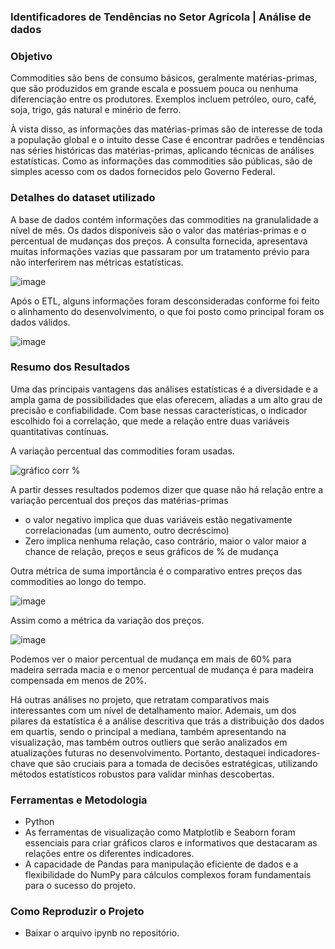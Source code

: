 
### Identificadores de Tendências no Setor Agrícola | Análise de dados 

### Objetivo

Commodities são bens de consumo básicos, geralmente matérias-primas, que são produzidos em grande escala e possuem pouca ou nenhuma diferenciação entre os produtores. Exemplos incluem petróleo, ouro, café, soja, trigo, gás natural e minério de ferro.

À vista disso, as informações das matérias-primas são de interesse de toda a população global e o intuito desse Case é encontrar padrões e tendências nas séries históricas das matérias-primas, aplicando técnicas de análises estatísticas. Como as informações das commodities são públicas, são de simples acesso com os dados fornecidos pelo Governo Federal.

### Detalhes do dataset utilizado

A base de dados contém informações das commodities na granulalidade a nível de mês. Os dados disponíveis são o valor das matérias-primas e o percentual de mudanças dos preços. A consulta fornecida, apresentava muitas informações vazias que passaram por um tratamento prévio para não interferirem nas métricas estatísticas.
 
![image](https://github.com/user-attachments/assets/a751df36-d04a-41a8-a51d-771165946678)

Após o ETL, alguns informações foram desconsideradas conforme foi feito o alinhamento do desenvolvimento, o que foi posto como principal foram os dados válidos. 

![image](https://github.com/user-attachments/assets/1973726c-39f5-4def-b5db-681201d194af)

### Resumo dos Resultados

Uma das principais vantagens das análises estatísticas é a diversidade e a ampla gama de possibilidades que elas oferecem, aliadas a um alto grau de precisão e confiabilidade. Com base nessas características, o indicador escolhido foi a correlação, que mede a relação entre duas variáveis quantitativas contínuas.

A variação percentual das commodities foram usadas.

![gráfico corr %](https://github.com/user-attachments/assets/9a09838c-711e-453b-a93e-23c631979d36)

A partir desses resultados podemos dizer que quase não há relação entre a variação percentual dos preços das matérias-primas

- o valor negativo implica que duas variáveis ​​estão negativamente correlacionadas (um aumento, outro decréscimo)
- Zero implica nenhuma relação, caso contrário, maior o valor maior a chance de relação, preços e seus gráficos de % de mudança

Outra métrica de suma importância é o comparativo entres preços das commodities ao longo do tempo. 

![image](https://github.com/user-attachments/assets/e49ed5aa-2730-49e5-b252-6e2624141693)

Assim como a métrica da variação dos preços.

![image](https://github.com/user-attachments/assets/6a1cea14-cdad-4eb0-9a9c-40a75cc5678d)

Podemos ver o maior percentual de mudança em mais de 60% para madeira serrada macia e o menor percentual de mudança é para madeira compensada em menos de 20%.

Há outras análises no projeto, que retratam comparativos mais interessantes com um nível de detalhamento maior. 
Ademais, um dos pilares da estatística é a análise descritiva que trás a distribuição dos dados em quartis, sendo o principal a mediana, também apresentando na visualização, mas também outros outliers que serão analizados em atualizações futuras no desenvolvimento. Portanto, destaquei indicadores-chave que são cruciais para a tomada de decisões estratégicas, utilizando métodos estatísticos robustos para validar minhas descobertas.

### Ferramentas e Metodologia
 - Python
 - As ferramentas de visualização como Matplotlib e Seaborn foram essenciais para criar gráficos claros e informativos que destacaram as relações entre os diferentes indicadores.
 - A capacidade de Pandas para manipulação eficiente de dados e a flexibilidade do NumPy para cálculos complexos foram fundamentais para o sucesso do projeto.

### Como Reproduzir o Projeto
 - Baixar o arquivo ipynb no repositório.




 
